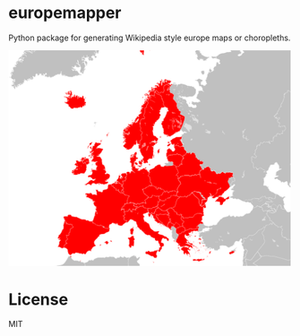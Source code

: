 # europemapper

Python package for generating Wikipedia style europe maps or choropleths.

![map with countries in red](./european_countries.svg)

# License
MIT
